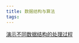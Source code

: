 ```yaml
---
title: 数据结构与算法
tags:
---
```




[演示不同数据结构的处理过程](https://www.cs.usfca.edu/~galles/visualization/Algorithms.html)